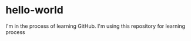 # hello-world
I'm in the process of learning GitHub. I'm using this repository for learning process
